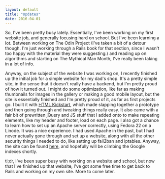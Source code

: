 ```yaml
---
layout: default
title: "Updates"
date: 2016-04-01
---
```


So, I've been pretty busy lately. Essentially, I've been working on my first website job, and generally focusing hard on school. But I've been learning a lot. Between working on The Odin Project (I've taken a bit of a detour though. I'm just working through a Rails book for that section, since I wasn't too happy with the material they were suggesting.) and reading up on algorithms and starting on The Mythical Man Month, I've really been taking in a lot of info.

Anyway, on the subject of the website I was working on, I recently finished up the initial job for a simple website for my dad's shop. It's a pretty simple site, in the sense that it doesn't really have a backend, but I'm pretty proud of how it turned out. I might do some optimization, like far as making thumbnails for images in the gallery or making a good mobile layout, but the site is essentially finished and I'm pretty proud of it, as far as first projects go. I built it with [HTML Kickstart](http://www.99lime.com/elements/), which made slapping together a prototype and then going through and tweaking things really easy. It also came with a fair bit of prewritten jQuery and JS stuff that I added onto to make repeating elements, like my header and footer, load on each page. I also got a chance to learn how to set up an Apache server correctly, using Fedora 22 on a Linode. It was a nice experience. I had used Apache in the past, but I had never actually gone through and set up a website, along with all the other security things I needed to do, like setting up fail2ban and iptables. Anyway, the site can be found [here](https://omegaprecision.org), and hopefully will be climbing the Google indexes shortly.

tl;dr, I've been super busy with working on a website and school, but now that I've finished up that website, I've got some free time to get back to Rails and working on my own site. More to come later.
